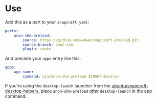 # Use

Add this as a part to your `snapcraft.yaml`:

```yaml
parts:
    anon-shm-preload:
        source: https://github.com/wmww/snapcraft-preload.git
        source-branch: anon-shm
        plugin: cmake
```

And precede your `apps` entry like this:

```yaml
apps:
    app-name:
        command: bin/anon-shm-preload $SNAP/<binary>
```

If you're using the `desktop-launch` launcher from the [ubuntu/snapcraft-desktop-helpers](https://github.com/ubuntu/snapcraft-desktop-helpers), place `anon-shm-preload` _after_ `desktop-launch` in the app command.
